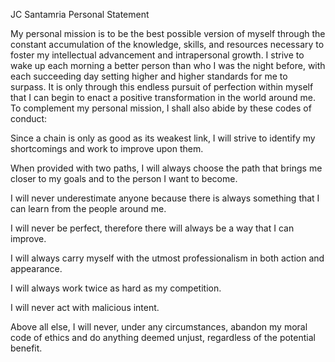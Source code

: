 JC Santamria Personal Statement

My personal mission is to be the best possible version of myself through the constant accumulation of the knowledge, skills, and resources necessary to foster my intellectual advancement and intrapersonal growth. I strive to wake up each morning a better person than who I was the night before, with each succeeding day setting higher and higher standards for me to surpass. It is only through this endless pursuit of perfection within myself that I can begin to enact a positive transformation in the world around me. To complement my personal mission, I shall also abide by these codes of conduct:

Since a chain is only as good as its weakest link, I will strive to identify my shortcomings and work to improve upon them.

When provided with two paths, I will always choose the path that brings me closer to my goals and to the person I want to become.

I will never underestimate anyone because there is always something that I can learn from the people around me.

I will never be perfect, therefore there will always be a way that I can improve.

I will always carry myself with the utmost professionalism in both action and appearance.

I will always work twice as hard as my competition.

I will never act with malicious intent.

Above all else, I will never, under any circumstances, abandon my moral code of ethics and do anything deemed unjust, regardless of the potential benefit.
